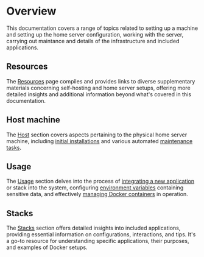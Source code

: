 # Overview
This documentation covers a range of topics related to setting up a machine and setting up the home server configuration, working with the server, carrying out maintance and details of the infrastructure and included applications.

## Resources
The [Resources](/introduction/resources) page compiles and provides links to diverse supplementary materials concerning self-hosting and home server setups, offering more detailed insights and additional information beyond what's covered in this documentation.

## Host machine
The [Host](/host/overview) section covers aspects pertaining to the physical home server machine, including [initial installations](/host/setting-up-host) and various automated [maintenance tasks](/host/maintenance).

## Usage
The [Usage](/usage/overview) section delves into the process of [integrating a new application](/usage/add-new-app) or stack into the system, configuring [environment variables](/usage/set-up-env) containing sensitive data, and effectively [managing Docker containers](/usage/manage-containers) in operation.

## Stacks
The [Stacks](/stacks/overview) section offers detailed insights into included applications, providing essential information on configurations, interactions, and tips. It's a go-to resource for understanding specific applications, their purposes, and examples of Docker setups.